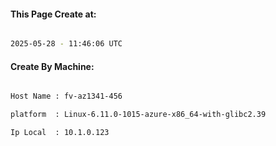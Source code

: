 
   
#### This Page Create at:

```bash

2025-05-28 - 11:46:06 UTC

```

#### Create By Machine:

```bash

Host Name : fv-az1341-456

platform  : Linux-6.11.0-1015-azure-x86_64-with-glibc2.39

Ip Local  : 10.1.0.123

```

